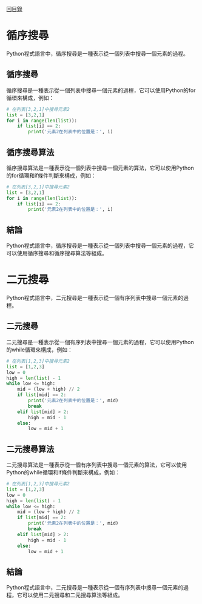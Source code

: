 [回目錄](#)

# 循序搜尋
Python程式語言中，循序搜尋是一種表示從一個列表中搜尋一個元素的過程。

## 循序搜尋
循序搜尋是一種表示從一個列表中搜尋一個元素的過程，它可以使用Python的for循環來構成，例如：

```python
# 在列表[3,2,1]中搜尋元素2
list = [3,2,1]
for i in range(len(list)):
    if list[i] == 2:
        print('元素2在列表中的位置是：', i)
```

## 循序搜尋算法
循序搜尋算法是一種表示從一個列表中搜尋一個元素的算法，它可以使用Python的for循環和if條件判斷來構成，例如：

```python
# 在列表[3,2,1]中搜尋元素2
list = [3,2,1]
for i in range(len(list)):
    if list[i] == 2:
        print('元素2在列表中的位置是：', i)
```

## 結論
Python程式語言中，循序搜尋是一種表示從一個列表中搜尋一個元素的過程，它可以使用循序搜尋和循序搜尋算法等組成。

# 二元搜尋
Python程式語言中，二元搜尋是一種表示從一個有序列表中搜尋一個元素的過程。

## 二元搜尋
二元搜尋是一種表示從一個有序列表中搜尋一個元素的過程，它可以使用Python的while循環來構成，例如：

```python
# 在列表[1,2,3]中搜尋元素2
list = [1,2,3]
low = 0
high = len(list) - 1
while low <= high:
    mid = (low + high) // 2
    if list[mid] == 2:
        print('元素2在列表中的位置是：', mid)
        break
    elif list[mid] > 2:
        high = mid - 1
    else:
        low = mid + 1
```

## 二元搜尋算法
二元搜尋算法是一種表示從一個有序列表中搜尋一個元素的算法，它可以使用Python的while循環和if條件判斷來構成，例如：

```python
# 在列表[1,2,3]中搜尋元素2
list = [1,2,3]
low = 0
high = len(list) - 1
while low <= high:
    mid = (low + high) // 2
    if list[mid] == 2:
        print('元素2在列表中的位置是：', mid)
        break
    elif list[mid] > 2:
        high = mid - 1
    else:
        low = mid + 1
```

## 結論
Python程式語言中，二元搜尋是一種表示從一個有序列表中搜尋一個元素的過程，它可以使用二元搜尋和二元搜尋算法等組成。